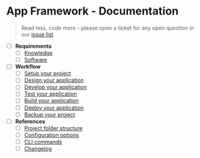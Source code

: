 # App Framework - Documentation

> Read less, code more - please open a ticket for any open question in our [issue list](https://github.com/scriptPilot/app-framework/issues).

- [ ] **Requirements**
  - [ ] [Knowledge]()
  - [ ] [Software]()
- [ ] **Workflow**
  - [ ] [Setup your project]()
  - [ ] [Design your application]()
  - [ ] [Develop your application]()
  - [ ] [Test your application]()
  - [ ] [Build your application]()
  - [ ] [Deploy your application]()
  - [ ] [Backup your project]()
- [ ] **References**
  - [ ] [Project folder structure]()
  - [ ] [Configuration options]()
  - [ ] [CLI commands]()
  - [ ] [Changelog]()
